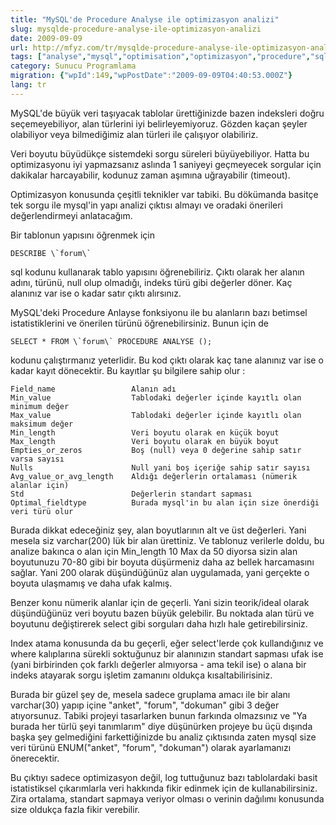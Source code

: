 ```yaml
---
title: "MySQL'de Procedure Analyse ile optimizasyon analizi"
slug: mysqlde-procedure-analyse-ile-optimizasyon-analizi
date: 2009-09-09
url: http://mfyz.com/tr/mysqlde-procedure-analyse-ile-optimizasyon-analizi/
tags: ["analyse","mysql","optimisation","optimizasyon","procedure","sql","Sunucu Programlama"]
category: Sunucu Programlama
migration: {"wpId":149,"wpPostDate":"2009-09-09T04:40:53.000Z"}
lang: tr
---
```


MySQL'de büyük veri taşıyacak tablolar ürettiğinizde bazen indeksleri doğru seçemeyebiliyor, alan türlerini iyi belirleyemiyoruz. Gözden kaçan şeyler olabiliyor veya bilmediğimiz alan türleri ile çalışıyor olabiliriz.

Veri boyutu büyüdükçe sistemdeki sorgu süreleri büyüyebiliyor. Hatta bu optimizasyonu iyi yapmazsanız aslında 1 saniyeyi geçmeyecek sorgular için dakikalar harcayabilir, kodunuz zaman aşımına uğrayabilir (timeout).

Optimizasyon konusunda çeşitli teknikler var tabiki. Bu dökümanda basitçe tek sorgu ile mysql'in yapı analizi çıktısı almayı ve oradaki önerileri değerlendirmeyi anlatacağım.

Bir tablonun yapısını öğrenmek için

```
DESCRIBE \`forum\`

```

sql kodunu kullanarak tablo yapısını öğrenebiliriz. Çıktı olarak her alanın adını, türünü, null olup olmadığı, indeks türü gibi değerler döner. Kaç alanınız var ise o kadar satır çıktı alırsınız.

MySQL'deki Procedure Anlayse fonksiyonu ile bu alanların bazı betimsel istatistiklerini ve önerilen türünü öğrenebilirsiniz. Bunun için de

```
SELECT * FROM \`forum\` PROCEDURE ANALYSE ();

```

kodunu çalıştırmanız yeterlidir. Bu kod çıktı olarak kaç tane alanınız var ise o kadar kayıt dönecektir. Bu kayıtlar şu bilgilere sahip olur :

```
Field_name                 Alanın adı
Min_value                  Tablodaki değerler içinde kayıtlı olan minimum değer
Max_value                  Tablodaki değerler içinde kayıtlı olan maksimum değer
Min_length                 Veri boyutu olarak en küçük boyut
Max_length                 Veri boyutu olarak en büyük boyut
Empties_or_zeros           Boş (null) veya 0 değerine sahip satır varsa sayısı
Nulls                      Null yani boş içeriğe sahip satır sayısı
Avg_value_or_avg_length    Aldığı değerlerin ortalaması (nümerik alanlar için)
Std                        Değerlerin standart sapması
Optimal_fieldtype          Burada mysql'in bu alan için size önerdiği veri türü olur 

```

Burada dikkat edeceğiniz şey, alan boyutlarının alt ve üst değerleri. Yani mesela siz varchar(200) lük bir alan ürettiniz. Ve tablonuz verilerle doldu, bu analize bakınca o alan için Min_length 10 Max da 50 diyorsa sizin alan boyutunuzu 70-80 gibi bir boyuta düşürmeniz daha az bellek harcamasını sağlar. Yani 200 olarak düşündüğünüz alan uygulamada, yani gerçekte o boyuta ulaşmamış ve daha ufak kalmış.

Benzer konu nümerik alanlar için de geçerli. Yani sizin teorik/ideal olarak düşündüğünüz veri boyutu bazen büyük gelebilir. Bu noktada alan türü ve boyutunu değiştirerek select gibi sorguları daha hızlı hale getirebilirsiniz.

Index atama konusunda da bu geçerli, eğer select'lerde çok kullandığınız ve where kalıplarına sürekli soktuğunuz bir alanınızın standart sapması ufak ise (yani birbirinden çok farklı değerler almıyorsa - ama tekil ise) o alana bir indeks atayarak sorgu işletim zamanını oldukça kısaltabilirisiniz.

Burada bir güzel şey de, mesela sadece gruplama amacı ile bir alanı varchar(30) yapıp içine "anket", "forum", "dokuman" gibi 3 değer atıyorsunuz. Tabiki projeyi tasarlarken bunun farkında olmazsınız ve "Ya burada her türlü şeyi tanımlarım" diye düşünürken projeye bu üçü dışında başka şey gelmediğini farkettiğinizde bu analiz çıktısında zaten mysql size veri türünü ENUM("anket", "forum", "dokuman") olarak ayarlamanızı önerecektir.

Bu çıktıyı sadece optimizasyon değil, log tuttuğunuz bazı tablolardaki basit istatistiksel çıkarımlarla veri hakkında fikir edinmek için de kullanabilirsiniz. Zira ortalama, standart sapmaya veriyor olması o verinin dağılımı konusunda size oldukça fazla fikir verebilir.